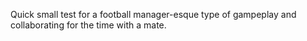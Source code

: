 Quick small test for a football manager-esque type of gampeplay and collaborating for the time with a mate.


